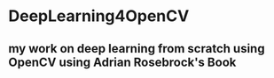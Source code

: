 # DeepLearning4OpenCV
<h2>my work on deep learning from scratch using OpenCV using Adrian Rosebrock's Book</h2>

